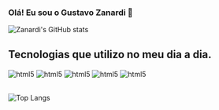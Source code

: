 
### Olá! Eu sou o Gustavo Zanardi 👋

![ Zanardi's GitHub stats](https://github-readme-stats.vercel.app/api?username=GustavoZanardi15&show_icons=true&theme=radical)

## Tecnologias que utilizo no meu dia a dia.

<div style="display: inline_block">
    <img align="center" alt="html5" src="https://img.shields.io/badge/JavaScript-323330?style=for-the-badge&logo=javascript&logoColor=F7DF1E"/>
    <img align="center" alt="html5" src="https://img.shields.io/badge/HTML5-E34F26?style=for-the-badge&logo=html5&logoColor=white"/>
    <img align="center" alt="html5" src="https://img.shields.io/badge/CSS3-1572B6?style=for-the-badge&logo=css3&logoColor=white"/>
    <img align="center" alt="html5" src="https://img.shields.io/badge/Dart-0175C2?style=for-the-badge&logo=dart&logoColor=white"/>
    <img align="center" alt="html5" src="https://img.shields.io/badge/Flutter-02569B?style=for-the-badge&logo=flutter&logoColor=white"/>
</div>

<br>

![Top Langs](https://github-readme-stats.vercel.app/api/top-langs/?username=anuraghazra&size_weight=0.5&count_weight=0.5)
